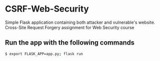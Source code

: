 # CSRF-Web-Security
Simple Flask application containing both attacker and vulnerable's website. Cross-Site Request Forgery assignment for Web Security course

## Run the app with the following commands

```bash
$ export FLASK_APP=app.py; flask run
```
